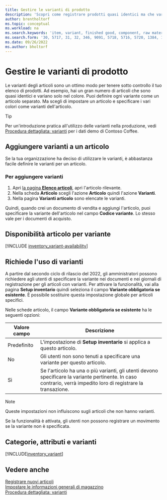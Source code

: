```yaml
---
title: Gestire le varianti di prodotto
description: 'Scopri come registrare prodotti quasi identici ma che variano per colore, dimensioni o materiale come varianti di articolo.'
author: brentholtorf
ms.topic: conceptual
ms.workload: na
ms.search.keywords: 'item, variant, finished good, component, raw material, assembly item, item substitution'
ms.search.form: '30, 5717, 31, 32, 346, 9091, 5718, 5716, 5720, 1384, 1383, 35, 5404, 1378, 5719'
ms.date: 09/26/2022
ms.author: bholtorf
---
```

# <a name="manage-product-variants"></a>Gestire le varianti di prodotto

Le varianti degli articoli sono un ottimo modo per tenere sotto controllo il tuo elenco di prodotti. Ad esempio, hai un gran numero di articoli che sono quasi identici e variano solo nel colore. Puoi definire ogni variante come un articolo separato. Ma scegli di impostare un articolo e specificare i vari colori come varianti dell'articolo.  

> [!TIP]
> Per un'introduzione pratica all'utilizzo delle varianti nella produzione, vedi [Procedura dettagliata: varianti](contoso-coffee/manufacturing/variants.md) per i dati demo di Contoso Coffee.  

## <a name="add-variants-to-an-item"></a>Aggiungere varianti a un articolo

Se la tua organizzazione ha deciso di utilizzare le varianti, è abbastanza facile definire le varianti per un articolo.  

### <a name="to-add-variants"></a>Per aggiungere varianti

1. Apri [la pagina **Elenco articoli**](https://businesscentral.dynamics.com/?page=31), apri l'articolo rilevante.  
2. Nella scheda **Articolo** scegli l'azione **Articolo** quindi l'azione **Varianti**.  
3. Nella pagina **Varianti articolo** sono elencate le varianti.  

Quindi, quando crei un documento di vendita e aggiungi l'articolo, puoi specificare la variante dell'articolo nel campo **Codice variante**. Lo stesso vale per i documenti di acquisto.  

## <a name="item-availability-by-variant"></a>Disponibilità articolo per variante

[!INCLUDE [inventory_variant-availability](includes/inventory_variant-availability.md)]

## <a name="require-use-of-variants"></a>Richiede l'uso di varianti

A partire dal secondo ciclo di rilascio del 2022, gli amministratori possono richiedere agli utenti di specificare la variante nei documenti e nei giornali di registrazione per gli articoli con varianti. Per attivare la funzionalità, vai alla pagina **Setup inventario** quindi seleziona il campo **Variante obbligatoria se esistente**. È possibile sostituire questa impostazione globale per articoli specifici.  

Nelle schede articolo, il campo **Variante obbligatoria se esistente** ha le seguenti opzioni:

|Valore campo |Descrizione|
|---------|----|
|Predefinito| L'impostazione di **Setup inventario** si applica a questo articolo.|
|No| Gli utenti non sono tenuti a specificare una variante per questo articolo.|
|Sì| Se l'articolo ha una o più varianti, gli utenti devono specificare la variante pertinente. In caso contrario, verrà impedito loro di registrare la transazione.|

> [!NOTE]
> Queste impostazioni non influiscono sugli articoli che non hanno varianti.

Se la funzionalità è attivata, gli utenti non possono registrare un movimento se la variante non è specificata.

## <a name="categories-attributes-and-variants"></a>Categorie, attributi e varianti

[!INCLUDE[inventory_variant](includes/inventory_variant.md)]

## <a name="see-also"></a>Vedere anche

[Registrare nuovi articoli](inventory-how-register-new-items.md)  
[Impostare le informazioni generali di magazzino](inventory-how-setup-general.md)  
[Procedura dettagliata: varianti](contoso-coffee/manufacturing/variants.md)  
